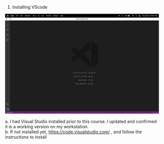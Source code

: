 1. Installing VScode 

![image1](https://github.com/air-wickvu/cse15l-lab-reports/blob/main/images/week-1-lab-report-image1.png) 

  a. I had Visual Studio installed prior to this course. I updated and confirmed it is a working version on my workstation. <br />
  b. If not installed yet, https://code.visualstudio.com/ , and follow the instructions to install 
